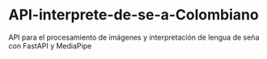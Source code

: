 # API-interprete-de-se-a-Colombiano
API para el procesamiento de imágenes y interpretación de lengua de seña con FastAPI y MediaPipe
